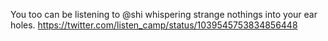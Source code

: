 You too can be listening to @shi whispering strange nothings into your ear holes. https://twitter.com/listen_camp/status/1039545753834856448